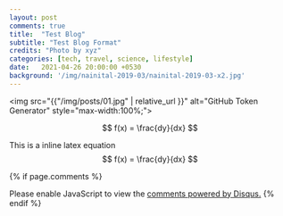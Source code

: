 ```yaml
---
layout: post
comments: true
title:  "Test Blog"
subtitle: "Test Blog Format"
credits: "Photo by xyz"
categories: [tech, travel, science, lifestyle]
date:   2021-04-26 20:00:00 +0530
background: '/img/nainital-2019-03/nainital-2019-03-x2.jpg'
---
```


<img src="{{"/img/posts/01.jpg" | relative_url }}" alt="GitHub Token Generator" style="max-width:100%;">

$$ f(x) = \frac{dy}{dx} $$

This is a inline latex equation $$ f(x) = \frac{dy}{dx} $$

{% if page.comments %}
<div id="disqus_thread"></div>
<script>
    /**
     *  RECOMMENDED CONFIGURATION VARIABLES: EDIT AND UNCOMMENT THE SECTION BELOW TO INSERT DYNAMIC VALUES FROM YOUR PLATFORM OR CMS.
     *  LEARN WHY DEFINING THESE VARIABLES IS IMPORTANT: https://disqus.com/admin/universalcode/#configuration-variables
     */
    /*
    var disqus_config = function () {
        this.page.url = PAGE_URL;  // Replace PAGE_URL with your page's canonical URL variable
        this.page.identifier = PAGE_IDENTIFIER; // Replace PAGE_IDENTIFIER with your page's unique identifier variable
    };
    */
    (function() {  // REQUIRED CONFIGURATION VARIABLE: EDIT THE SHORTNAME BELOW
        var d = document, s = d.createElement('script');

        s.src = 'https://consultt-github-io.disqus.com/embed.js';  // IMPORTANT: Replace EXAMPLE with your forum shortname!

        s.setAttribute('data-timestamp', +new Date());
        (d.head || d.body).appendChild(s);
    })();
</script>
<noscript>Please enable JavaScript to view the <a href="https://disqus.com/?ref_noscript" rel="nofollow">comments powered by Disqus.</a></noscript>
{% endif %}
